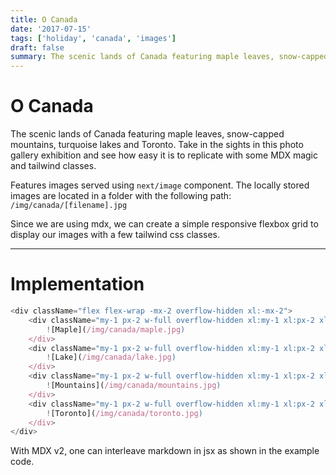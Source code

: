 ```yaml
---
title: O Canada
date: '2017-07-15'
tags: ['holiday', 'canada', 'images']
draft: false
summary: The scenic lands of Canada featuring maple leaves, snow-capped mountains, turquoise lakes and Toronto. Take in the sights in this photo gallery exhibition and see how easy it is to replicate with some MDX magic and tailwind classes.
---
```


# O Canada

The scenic lands of Canada featuring maple leaves, snow-capped mountains, turquoise lakes and Toronto. Take in the sights in this photo gallery exhibition and see how easy it is to replicate with some MDX magic and tailwind classes.

Features images served using `next/image` component. The locally stored images are located in a folder with the following path: `/img/canada/[filename].jpg`

Since we are using mdx, we can create a simple responsive flexbox grid to display our images with a few tailwind css classes.

---

# Implementation

```js
<div className="flex flex-wrap -mx-2 overflow-hidden xl:-mx-2">
	<div className="my-1 px-2 w-full overflow-hidden xl:my-1 xl:px-2 xl:w-1/2">
		![Maple](/img/canada/maple.jpg)
	</div>
	<div className="my-1 px-2 w-full overflow-hidden xl:my-1 xl:px-2 xl:w-1/2">
		![Lake](/img/canada/lake.jpg)
	</div>
	<div className="my-1 px-2 w-full overflow-hidden xl:my-1 xl:px-2 xl:w-1/2">
		![Mountains](/img/canada/mountains.jpg)
	</div>
	<div className="my-1 px-2 w-full overflow-hidden xl:my-1 xl:px-2 xl:w-1/2">
		![Toronto](/img/canada/toronto.jpg)
	</div>
</div>
```

With MDX v2, one can interleave markdown in jsx as shown in the example code.
